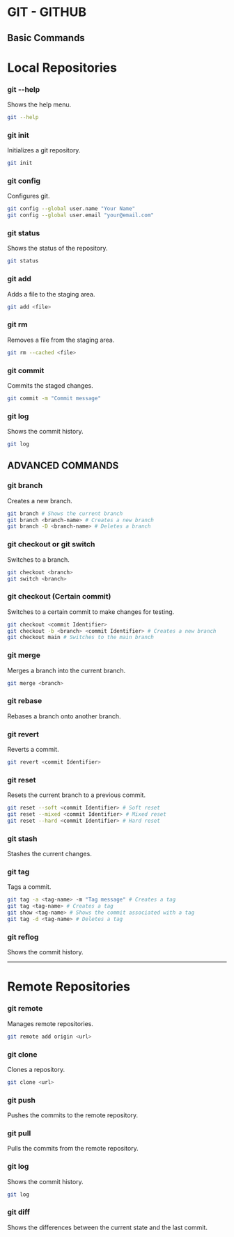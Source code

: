 GIT - GITHUB
===========

Basic Commands
-----------

# Local Repositories

### git --help
Shows the help menu.
```bash
git --help
```

### git init
Initializes a git repository.
```bash
git init
```

### git config
Configures git.
```bash
git config --global user.name "Your Name"
git config --global user.email "your@email.com"
```

### git status
Shows the status of the repository.
```bash
git status
```

### git add
Adds a file to the staging area.
```bash
git add <file>
```

### git rm
Removes a file from the staging area.
```bash
git rm --cached <file>
```

### git commit
Commits the staged changes.
```bash
git commit -m "Commit message"
```

### git log
Shows the commit history.
```bash
git log
```


ADVANCED COMMANDS
-----------

### git branch
Creates a new branch.
```bash
git branch # Shows the current branch
git branch <branch-name> # Creates a new branch
git branch -D <branch-name> # Deletes a branch
```

### git checkout or git switch
Switches to a branch.
```bash
git checkout <branch>
git switch <branch>
```

### git checkout (Certain commit)
Switches to a certain commit to make changes for testing.
```bash
git checkout <commit Identifier>
git checkout -b <branch> <commit Identifier> # Creates a new branch
git checkout main # Switches to the main branch
```

### git merge
Merges a branch into the current branch.
```bash
git merge <branch>
```

### git rebase
Rebases a branch onto another branch.

### git revert
Reverts a commit.
```bash
git revert <commit Identifier>
```

### git reset
Resets the current branch to a previous commit.
```bash
git reset --soft <commit Identifier> # Soft reset
git reset --mixed <commit Identifier> # Mixed reset
git reset --hard <commit Identifier> # Hard reset
```

### git stash
Stashes the current changes.

### git tag
Tags a commit.
```bash
git tag -a <tag-name> -m "Tag message" # Creates a tag
git tag <tag-name> # Creates a tag
git show <tag-name> # Shows the commit associated with a tag
git tag -d <tag-name> # Deletes a tag
```

### git reflog
Shows the commit history.

-----------

# Remote Repositories

### git remote
Manages remote repositories.
```bash
git remote add origin <url>
```

### git clone
Clones a repository.
```bash
git clone <url>
```

### git push
Pushes the commits to the remote repository.

### git pull
Pulls the commits from the remote repository.


### git log
Shows the commit history.
```bash
git log
```

### git diff
Shows the differences between the current state and the last commit.




